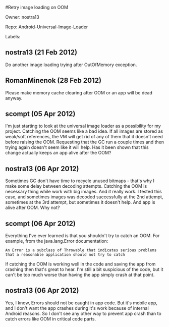 #Retry image loading on OOM

Owner: nostra13

Repo: Android-Universal-Image-Loader

Labels: 

## nostra13 (21 Feb 2012)

Do another image loading trying after OutOfMemory exception.


## RomanMinenok (28 Feb 2012)

Please make memory cache clearing after OOM or an app will be dead anyway. 


## scompt (05 Apr 2012)

I'm just starting to look at the universal image loader as a possibility for my project. Catching the OOM seems like a bad idea. If all images are stored as weak/soft references, the VM will get rid of any of them that it doesn't need before raising the OOM. Requesting that the GC run a couple times and then trying again doesn't seem like it will help. Has it been shown that this change actually keeps an app alive after the OOM?


## nostra13 (06 Apr 2012)

Sometimes GC don't have time to recycle unused bitmaps - that's why I make some delay between decoding attempts. Catching the OOM is necessary thing while work with big images. And it really work. I tested this case, and sometimes images was decoded successfully at the 2nd attempt, sometimes at the 3rd attempt, but sometimes it doesn't help.
And app is alive after OOM. Why not?


## scompt (06 Apr 2012)

Everything I've ever learned is that you shouldn't try to catch an OOM. For example, from the java.lang.Error documentation:

```
An Error is a subclass of Throwable that indicates serious problems that a reasonable application should not try to catch
```

If catching the OOM is working well in the code and saving the app from crashing then that's great to hear. I'm still a bit suspicious of the code, but it can't be too much worse than having the app simply crash at that point.


## nostra13 (06 Apr 2012)

Yes, I know, Errors should not be caught in app code. But it's mobile app, and I don't want the app crashes during it's work because of internal Android reasons. So I don't see any other way to prevent app crash than to catch errors like OOM in critical code parts.


